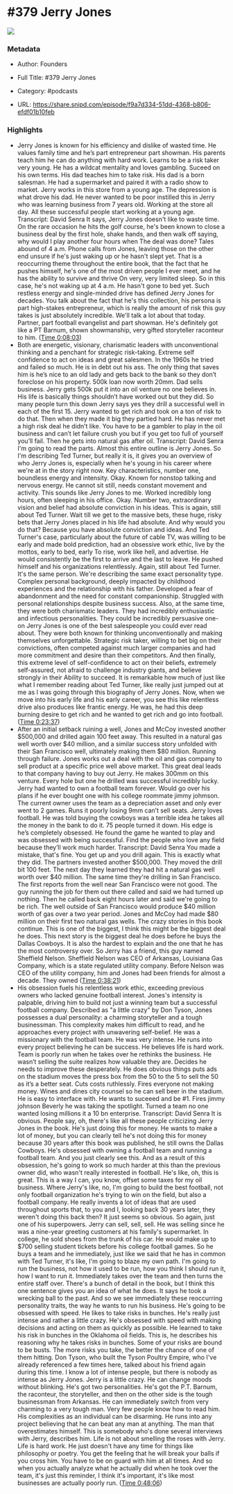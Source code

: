 # #379 Jerry Jones

![](https://wsrv.nl/?url=https%3A%2F%2Fimage.simplecastcdn.com%2Fimages%2F57933a1d-c5a9-4040-9aca-e766ae2ec0eb%2F721c2dd0-f766-4405-a701-dcd9179d4a5b%2F3000x3000%2F1495013501artwork.jpg%3Faid%3Drss_feed&w=100&h=100)

### Metadata

- Author: Founders
- Full Title: #379 Jerry Jones
- Category: #podcasts



- URL: https://share.snipd.com/episode/f9a7d334-51dd-4368-b806-efdf01b10feb

### Highlights

- Jerry Jones is known for his efficiency and dislike of wasted time. He values family time and he’s part entrepreneur part showman. His parents teach him he can do anything with hard work. Learns to be a risk taker very young. He has a wildcat mentality and loves gambling. Suceed on his own terms. His dad teaches him to take risk. His dad is a born salesman. He had a supermarket and paired it with a radio show to market. Jerry works in this store from a young age. The depression is what drove his dad. He never wanted to be poor instilled this in Jerry who was learning business from 7 years old. Working at the store all day. All these successful people start working at a young age.
  Transcript:
  David Senra
  It says, Jerry Jones doesn't like to waste time. On the rare occasion he hits the golf course, he's been known to close a business deal by the first hole, shake hands, and then walk off saying, why would I play another four hours when The deal was done? Tales abound of 4 a.m. Phone calls from Jones, leaving those on the other end unsure if he's just waking up or he hasn't slept yet. That is a reoccurring theme throughout the entire book, that the fact that he pushes himself, he's one of the most driven people I ever meet, and he has the ability to survive and thrive On very, very limited sleep. So in this case, he's not waking up at 4 a.m. He hasn't gone to bed yet. Such restless energy and single-minded drive has defined Jerry Jones for decades. You talk about the fact that he's this collection, his persona is part high-stakes entrepreneur, which is really the amount of risk this guy takes is just absolutely incredible. We'll talk a lot about that today. Partner, part football evangelist and part showman. He's definitely got like a PT Barnum, shown showmanship, very gifted storyteller raconteur to him. ([Time 0:08:03](https://share.snipd.com/snip/247dc3af-a216-4b03-be16-4da0b74574cd))
- Both are energetic, visionary, charismatic leaders with unconventional thinking and a penchant for strategic risk-taking. Extreme self confidence to act on ideas and great salesmen. In the 1960s he tried and failed so much. He is in debt out his ass. The only thing that saves him is he’s nice to an old lady and gets back to the bank so they don’t foreclose on his property. 500k loan now worth 20mm. Dad sells business. Jerry gets 500k put it into an oil venture no one believes in. His life is basically things shouldn’t have worked out but they did. So many people turn this down Jerry says yes they drill a successful well in each of the first 15. Jerry wanted to get rich and took on a ton of risk to do that. Then when they made it big they partied hard. He has never met a high risk deal he didn’t like. You have to be a gambler to play in the oil business and can’t let failure crush you but if you get too full of yourself you’ll fail. Then he gets into natural gas after oil.
  Transcript:
  David Senra
  I'm going to read the parts. Almost this entire outline is Jerry Jones. So I'm describing Ted Turner, but really it is, it gives you an overview of who Jerry Jones is, especially when he's young in his career where we're at in the story right now. Key characteristics, number one, boundless energy and intensity. Okay. Known for nonstop talking and nervous energy. He cannot sit still, needs constant movement and activity. This sounds like Jerry Jones to me. Worked incredibly long hours, often sleeping in his office. Okay. Number two, extraordinary vision and belief had absolute conviction in his ideas. This is again, still about Ted Turner. Wait till we get to the massive bets, these huge, risky bets that Jerry Jones placed in his life had absolute. And why would you do that? Because you have absolute conviction and ideas. And Ted Turner's case, particularly about the future of cable TV, was willing to be early and made bold prediction, had an obsessive work ethic, live by the mottos, early to bed, early To rise, work like hell, and advertise. He would consistently be the first to arrive and the last to leave. He pushed himself and his organizations relentlessly. Again, still about Ted Turner. It's the same person. We're describing the same exact personality type. Complex personal background, deeply impacted by childhood experiences and the relationship with his father. Developed a fear of abandonment and the need for constant companionship. Struggled with personal relationships despite business success. Also, at the same time, they were both charismatic leaders. They had incredibly enthusiastic and infectious personalities. They could be incredibly persuasive one-on Jerry Jones is one of the best salespeople you could ever read about. They were both known for thinking unconventionally and making themselves unforgettable. Strategic risk taker, willing to bet big on their convictions, often competed against much larger companies and had more commitment and desire than their competitors. And then finally, this extreme level of self-confidence to act on their beliefs, extremely self-assured, not afraid to challenge industry giants, and believe strongly in their Ability to succeed. It is remarkable how much of just like what I remember reading about Ted Turner, like really just jumped out at me as I was going through this biography of Jerry Jones. Now, when we move into his early life and his early career, you see this like relentless drive also produces like frantic energy. He was, he had this deep burning desire to get rich and he wanted to get rich and go into football. ([Time 0:23:37](https://share.snipd.com/snip/d94071f1-3d25-4cef-8bdc-9fed44ef550c))
- After an initial setback ruining a well, Jones and McCoy invested another $500,000 and drilled again 100 feet away. This resulted in a natural gas well worth over $40 million, and a similar success story unfolded with their San Francisco well, ultimately making them $80 million. Running through failure. Jones works out a deal with the oil and gas company to sell product at a specific price well above market. This great deal leads to that company having to buy out Jerry. He makes 300mm on this venture. Every hole but one he drilled was successful incredibly lucky. Jerry had wanted to own a football team forever. Would go over his plans if he ever bought one with his college roommate jimmy johmson. The current owner uses the team as a depreciation asset and only ever went to 2 games. Runs it poorly losing 9mm can’t sell seats. Jerry loves football. He was told buying the cowboys was a terrible idea he takes all the money in the bank to do it. 75 people turned it down. His edge is he’s completely obsessed. He found the game he wanted to play and was obsessed with being successful. Find the people who love any field because they’ll work much harder.
  Transcript:
  David Senra
  You made a mistake, that's fine. You get up and you drill again. This is exactly what they did. The partners invested another $500,000. They moved the drill bit 100 feet. The next day they learned they had hit a natural gas well worth over $40 million. The same time they're drilling in San Francisco. The first reports from the well near San Francisco were not good. The guy running the job for them out there called and said we had turned up nothing. Then he called back eight hours later and said we're going to be rich. The well outside of San Francisco would produce $40 million worth of gas over a two year period. Jones and McCoy had made $80 million on their first two natural gas wells. The crazy stories in this book continue. This is one of the biggest, I think this might be the biggest deal he does. This next story is the biggest deal he does before he buys the Dallas Cowboys. It is also the hardest to explain and the one that he has the most controversy over. So Jerry has a friend, this guy named Sheffield Nelson. Sheffield Nelson was CEO of Arkansas, Louisiana Gas Company, which is a state regulated utility company. Before Nelson was CEO of the utility company, him and Jones had been friends for almost a decade. They owned ([Time 0:38:21](https://share.snipd.com/snip/c27fec8b-a451-42e7-8840-995c9dceb1ac))
- His obsession fuels his relentless work ethic, exceeding previous owners who lacked genuine football interest. Jones's intensity is palpable, driving him to build not just a winning team but a successful football company. Described as "a little crazy" by Don Tyson, Jones possesses a dual personality: a charming storyteller and a tough businessman. This complexity makes him difficult to read, and he approaches every project with unwavering self-belief. He was a missionary with the football team. He was very intense. He runs into every project believing he can be success. He believes life is hard work. Team is poorly run when he takes over he rethinks the business. He wasn’t selling the suite realizes how valuable they are. Decides he needs to improve these desperately. He does obvious things puts ads on the stadium moves the press box from the 50 to the 5 to sell the 50 as it’s a better seat. Cuts costs ruthlessly. Fires everyone not making money. Wines and dines city counsel so he can sell beer in the stadium. He is easy to interface with. He wants to suceeed and be #1. Fires jimmy johnson Beverly he was taking the spotlight. Turned a team no one wanted losing millions it a 10 bn enterprise.
  Transcript:
  David Senra
  It is obvious. People say, oh, there's like all these people criticizing Jerry Jones in the book. He's just doing this for money. He wants to make a lot of money, but you can clearly tell he's not doing this for money because 30 years after this book was published, he still owns the Dallas Cowboys. He's obsessed with owning a football team and running a football team. And you just clearly see this. And as a result of this obsession, he's going to work so much harder at this than the previous owner did, who wasn't really interested in football. He's like, oh, this is great. This is a way I can, you know, offset some taxes for my oil business. Where Jerry's like, no, I'm going to build the best football, not only football organization he's trying to win on the field, but also a football company. He really invents a lot of ideas that are used throughout sports that, to you and I, looking back 30 years later, they weren't doing this back then? It just seems so obvious. So again, just one of his superpowers. Jerry can sell, sell, sell. He was selling since he was a nine-year greeting customers at his family's supermarket. In college, he sold shoes from the trunk of his car. He would make up to $700 selling student tickets before his college football games. So he buys a team and he immediately, just like we said that he has in common with Ted Turner, it's like, I'm going to blaze my own path. I'm going to run the business, not how it used to be run, how you think I should run it, how I want to run it. Immediately takes over the team and then turns the entire staff over. There's a bunch of detail in the book, but I think this one sentence gives you an idea of what he does. It says he took a wrecking ball to the past. And so we see immediately these reoccurring personality traits, the way he wants to run his business. He's going to be obsessed with speed. He likes to take risks in bunches. He's really just intense and rather a little crazy. He's obsessed with speed with making decisions and acting on them as quickly as possible. He learned to take his risk in bunches in the Oklahoma oil fields. This is, he describes his reasoning why he takes risks in bunches. Some of your risks are bound to be busts. The more risks you take, the better the chance of one of them hitting. Don Tyson, who built the Tyson Poultry Empire, who I've already referenced a few times here, talked about his friend again during this time. I know a lot of intense people, but there is nobody as intense as Jerry Jones. Jerry is a little crazy. He can change moods without blinking. He's got two personalities. He's got the P.T. Barnum, the raconteur, the storyteller, and then on the other side is the tough businessman from Arkansas. He can immediately switch from very charming to a very tough man. Very few people know how to read him. His complexities as an individual can be disarming. He runs into any project believing that he can beat any man at anything. The man that overestimates himself. This is somebody who's done several interviews with Jerry, describes him. Life is not about smelling the roses with Jerry. Life is hard work. He just doesn't have any time for things like philosophy or poetry. You get the feeling that he will break your balls if you cross him. You have to be on guard with him at all times. And so when you actually analyze what he actually did when he took over the team, it's just this reminder, I think it's important, it's like most businesses are actually poorly run. ([Time 0:48:06](https://share.snipd.com/snip/d72ab209-d190-48c3-b67d-7934542111fc))
